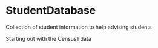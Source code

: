 # StudentDatabase
Collection of student information to help advising students

Starting out with the Census1 data
